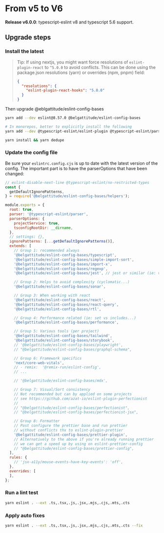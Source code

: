 # From v5 to V6

**Release v6.0.0**: typescript-eslint v8 and typescript 5.6 support.

## Upgrade steps

### Install the latest

> Tip: If using nextjs, you might want force resolutions of `eslint-plugin-react` to `^5.0.0` to avoid conflicts.
> This can be done using the package.json resolutions (yarn) or overrides (npm, pnpm) field:
>
> ```json
> {
>   "resolutions": {
>     "eslint-plugin-react-hooks": "5.0.0"
>   }
> }
> ```
>

Then upgrade @eblgattitude/eslint-config-bases

```bash
yarn add --dev eslint@8.57.0 @belgattitude/eslint-config-bases

# In monorepos, better to explicitly install the following
yarn add --dev @typescript-eslint/eslint-plugin @typescript-eslint/parser

yarn install && yarn dedupe
```

### Update the config file

Be sure your `eslintrc.config.cjs` is up to date with the latest version of the config.
The important part is to have the parserOptions that have been changed:

```js
// eslint-disable-next-line @typescript-eslint/no-restricted-types
const {
  getDefaultIgnorePatterns,
} = require('@belgattitude/eslint-config-bases/helpers');

module.exports = {
  root: true,
  parser: '@typescript-eslint/parser',
  parserOptions: {
    projectService: true,
    tsconfigRootDir: __dirname,
  },
  // settings: {},
  ignorePatterns: [...getDefaultIgnorePatterns()],
  extends: [
    // Group 1: recommended always
    '@belgattitude/eslint-config-bases/typescript',
    '@belgattitude/eslint-config-bases/simple-import-sort',
    '@belgattitude/eslint-config-bases/import-x',
    '@belgattitude/eslint-config-bases/regexp',
    '@belgattitude/eslint-config-bases/jest', // jest or similar (ie: vitest)

    // Group 2: Helps to avoid complexity (cyclomatic...)
    '@belgattitude/eslint-config-bases/sonar',

    // Group 3: When working with react
    '@belgattitude/eslint-config-bases/react',
    '@belgattitude/eslint-config-bases/react-query',
    '@belgattitude/eslint-config-bases/rtl',

    // Group 4: Performance related (ie: set vs includes...)
    '@belgattitude/eslint-config-bases/performance',

    // Group 5: Various tools (per project)
    '@belgattitude/eslint-config-bases/tailwind',
    '@belgattitude/eslint-config-bases/storybook',
    // '@belgattitude/eslint-config-bases/playwright',
    // "@belgattitude/eslint-config-bases/graphql-schema",

    // Group 6: Framework specifics
    'next/core-web-vitals',
    // - remix:  '@remix-run/eslint-config',
    // ...

    // '@belgattitude/eslint-config-bases/mdx',

    // Group 7: Visual/Sort consistency
    // Not recommended but can by applied on some projects
    // see https://github.com/azat-io/eslint-plugin-perfectionist
    //
    // "@belgattitude/eslint-config-bases/perfectionist",
    // "@belgattitude/eslint-config-bases/perfectionist-jsx",

    // Group 8: Formatter
    // Post configure the prettier base and run prettier
    // without conflicts thx to eslint-plugin-prettier
    '@belgattitude/eslint-config-bases/prettier-plugin',
    // Alternatively to the above if you're already running prettier
    // we can get a speed up by using on eslint-prettier-config
    // "@belgattitude/eslint-config-bases/prettier-config",
  ],
  rules: {
    // 'jsx-a11y/mouse-events-have-key-events': 'off',
  },
  overrides: [
  ],
};
```

### Run a lint test

```bash
yarn eslint . --ext .ts,.tsx,.js,.jsx,.mjs,.cjs,.mts,.cts
```

### Apply auto fixes


```bash
yarn eslint . --ext .ts,.tsx,.js,.jsx,.mjs,.cjs,.mts,.cts --fix
```
